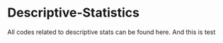 # Descriptive-Statistics
All codes related to descriptive stats can be found here.
And this is test

